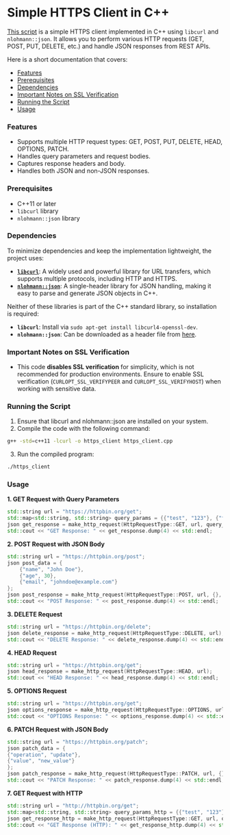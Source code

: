 # Simple HTTPS Client in C++

[This script](https://github.com/smart-linux-shell/ishell/blob/19_https-client/https-client/https_client.cpp) is a simple HTTPS client implemented in C++ using `libcurl` and `nlohmann::json`. It allows you to perform various HTTP requests (GET, POST, PUT, DELETE, etc.) and handle JSON responses from REST APIs.

Here is a short documentation that covers:
- [Features](#features)
- [Prerequisites](#prerequisites)
- [Dependencies](#dependencies)
- [Important Notes on SSL Verification](#important-notes-on-ssl-verification)
- [Running the Script](#running-the-script)
- [Usage](#usage)

### Features

- Supports multiple HTTP request types: GET, POST, PUT, DELETE, HEAD, OPTIONS, PATCH.
- Handles query parameters and request bodies.
- Captures response headers and body.
- Handles both JSON and non-JSON responses.

### Prerequisites

- C++11 or later
- `libcurl` library
- `nlohmann::json` library

### Dependencies
To minimize dependencies and keep the implementation lightweight, the project uses:
- [**`libcurl`**](https://curl.se/libcurl/): A widely used and powerful library for URL transfers, which supports multiple protocols, including HTTP and HTTPS.
- [**`nlohmann::json`**](https://github.com/nlohmann/json): A single-header library for JSON handling, making it easy to parse and generate JSON objects in C++.

Neither of these libraries is part of the C++ standard library, so installation is required:
- **`libcurl`**: Install via `sudo apt-get install libcurl4-openssl-dev`.
- **`nlohmann::json`**: Can be downloaded as a header file from [here](https://github.com/nlohmann/json/releases).

### Important Notes on SSL Verification

- This code **disables SSL verification** for simplicity, which is not recommended for production environments. Ensure to enable SSL verification (`CURLOPT_SSL_VERIFYPEER` and `CURLOPT_SSL_VERIFYHOST`) when working with sensitive data.

### Running the Script

1. Ensure that libcurl and nlohmann::json are installed on your system.  
2. Compile the code with the following command:

```bash
g++ -std=c++11 -lcurl -o https_client https_client.cpp
```
3. Run the compiled program:
```bash
./https_client
```

### Usage

 **1. GET Request with Query Parameters**

```cpp
std::string url = "https://httpbin.org/get";
std::map<std::string, std::string> query_params = {{"test", "123"}, {"foo", "bar"}};
json get_response = make_http_request(HttpRequestType::GET, url, query_params);
std::cout << "GET Response: " << get_response.dump(4) << std::endl;
```

**2. POST Request with JSON Body**

```cpp
std::string url = "https://httpbin.org/post";
json post_data = {
    {"name", "John Doe"},
    {"age", 30},
    {"email", "johndoe@example.com"}
};
json post_response = make_http_request(HttpRequestType::POST, url, {}, post_data, {{"Content-Type", "application/json"}});
std::cout << "POST Response: " << post_response.dump(4) << std::endl;
```

**3. DELETE Request**

```cpp
std::string url = "https://httpbin.org/delete";
json delete_response = make_http_request(HttpRequestType::DELETE, url);
std::cout << "DELETE Response: " << delete_response.dump(4) << std::endl;
```

**4. HEAD Request**

```cpp
std::string url = "https://httpbin.org/get";
json head_response = make_http_request(HttpRequestType::HEAD, url);
std::cout << "HEAD Response: " << head_response.dump(4) << std::endl;
```

**5. OPTIONS Request**

```cpp
std::string url = "https://httpbin.org/get";
json options_response = make_http_request(HttpRequestType::OPTIONS, url);
std::cout << "OPTIONS Response: " << options_response.dump(4) << std::endl;
```

**6. PATCH Request with JSON Body**

```cpp
std::string url = "https://httpbin.org/patch";
json patch_data = {
{"operation", "update"},
{"value", "new_value"}
};
json patch_response = make_http_request(HttpRequestType::PATCH, url, {}, patch_data, {{"Content-Type", "application/json"}});
std::cout << "PATCH Response: " << patch_response.dump(4) << std::endl;
```

**7. GET Request with HTTP**

```cpp
std::string url = "http://httpbin.org/get";
std::map<std::string, std::string> query_params_http = {{"test", "123"}, {"foo", "bar"}};
json get_response_http = make_http_request(HttpRequestType::GET, url, query_params_http);
std::cout << "GET Response (HTTP): " << get_response_http.dump(4) << std::endl;
```